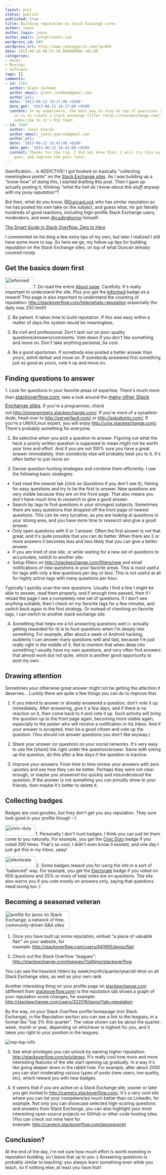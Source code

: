 ```yaml
---
layout: post
status: publish
published: true
title: Building reputation on Stack Exchange sites
author: janos
author_login: janos
author_email: info@titan2x.com
wordpress_id: 889
wordpress_url: http://www.janosgyerik.com/?p=889
date: 2013-06-20 06:57:34.000000000 +02:00
categories:
- Hacks
- Musings
- Software
tags: []
comments:
- id: 3163
  author: Glenn Jackman
  author_email: glenn.jackman@gmail.com
  author_url: ''
  date: '2013-06-22 18:17:00 +0200'
  date_gmt: '2013-06-22 18:17:00 +0200'
  content: In my experience, the best way to stay on top of questions you're interested
    in is to create a stack exchange filter (http://stackexchange.com/filters) and
    subscribe to it's RSS feed.
- id: 3164
  author: Janos Gyerik
  author_email: janos.gyerik@gmail.com
  author_url: ''
  date: '2013-06-22 18:41:00 +0200'
  date_gmt: '2013-06-22 18:41:00 +0200'
  content: Thanks for the tip, I did not know that! I will try this out, see how it
    goes, and improve the post later.
---
```

Gamification... is ADDICTIVE! I got hooked on basically "collecting meaningless points" on the <a href="http://stackexchange.com/sites">Stack Exchange sites</a>. As I was building up a "know-how" of doing this, I started drafting this post. Then I gave up actually posting it, thinking <em>"what the hell do I know about this stuff anyway with my puny reputation"</em>?

But then, what do you know, <a href="http://twitter.com/DuncanLock">@DuncanLock</a> who has similar reputation as me has posted his own take on the subject, and guess what, he got literally hundreds of good reactions, including high-profile Stack Exchange users, moderators, and even <a href="http://twitter.com/codinghorror">@codinghorror</a> himself:

<a href="http://duncanlock.net/blog/2013/06/14/the-smart-guide-to-stack-overflow-zero-to-hero/">The Smart Guide to Stack Overflow: Zero to Hero</a>

I commented on his blog a few extra tips of my own, but later I realized I still have some more to say. So here we go, my follow-up tips for building reputation on the Stack Exchange sites, on top of what Duncan already covered nicely.
<h2>Get the basics down first</h2>
<a href="http://stackoverflow.com/help/badges/2600/informed"><img class="alignright size-full wp-image-1005" alt="informed" src="http://www.janosgyerik.com/wp-content/uploads/2013/06/informed.png" width="92" height="36" /></a>1. Do read the entire <a href="http://stackoverflow.com/about">About page</a>. Carefully. It's really important to understand the site. Plus you get the <a href="http://stackoverflow.com/help/badges/2600/informed">Informed</a> badge as a reward! This page is also important to understand the counting of reputation: <a href="http://stackoverflow.com/help/whats-reputation">http://stackoverflow.com/help/whats-reputation</a> (especially the daily max 200 limit!)

2. Be patient. It takes time to build reputation. If this was easy within a matter of days the system would be meaningless.

3. Be civil and professional. Don't lash out on poor quality questions/answers/comments. Vote down if you don't like something and move on. Don't take anything personal, be cool.

4. Be a good sportsman. If somebody else posted a better answer than yours, admit defeat and move on. If somebody answered first something just as good as yours, vote it up and move on.
<h2>Finding questions to answer</h2>
1. Look for questions in your favorite areas of expertise. There's much more than <a style="line-height: 1.714285714; font-size: 1rem;" href="http://stackoverflow.com/">stackoverflow.com</a>, take a look around the <a style="line-height: 1.714285714; font-size: 1rem;" href="http://stackexchange.com/sites">many other Stack Exchange sites</a>. If you're a programmer, check out <a href="http://programmers.stackexchange.com/">http://programmers.stackexchange.com/</a>. If you're more of a sysadmin dude, head over to <a href="http://serverfault.com/">http://serverfault.com/</a> or <a href="http://askubuntu.com/">http://askubuntu.com/</a>. If you're a UNIX/Linux expert, you will enjoy <a href="http://unix.stackexchange.com/">http://unix.stackexchange.com/</a>. There's probably something for everyone.

2. Be selective when you pick a question to answer. Figuring out what the heck a poorly written question is supposed to mean might not be worth your time and effort. And if you are not 100% sure you have a great answer immediately, then somebody else will probably beat you to it. It's often better to just move on.

3. Devise question hunting strategies and combine them efficiently. I use the following basic strategies:
<ul>
	<li>Fast-read the <em>newest</em> tab (click on <em>Questions</em> if you don't see it), fishing for easy questions and try to be the first to answer. New questions are very visible because they are on the front page. That also means you don't have much time to research to give a good answer.</li>
	<li>Search by tags to find questions in your strongest subjects. Sometimes there are easy questions that dropped off the front page of newest questions. This can be very lucrative, as you are looking at questions in your strong area, and you have more time to research and give a good answer.</li>
	<li>Only open questions with 0 or 1 answer. Often the first answer is not that great, and it's quite possible that you can do better. When there are 2 or more answers it becomes less and less likely that you can give a better answer.</li>
	<li>If you are tired of one site, or while waiting for a new set of questions to accumulate, switch to another site.</li>
	<li>Setup filters on <a href="http://stackexchange.com/filters/new">http://stackexchange.com/filters/new</a> and email notifications of new questions in your favorite areas. This is most useful for tags with only a few questions per day or less. This is not useful at all for highly active tags with many questions per hour.</li>
</ul>
Typically I quickly scan the new questions. Usually I find a few I might be able to answer, read them properly, and if enough time passed, then if I reload the page I see a completely new set of questions. If I don't see anything suitable, then I check on my favorite tags for a few minutes, and switch back again to the first strategy. Or instead of checking on favorite tags, I can switch to another stack exchange site.

4. Something that helps me a lot answering questions well (= actually getting rewarded for it) is to hunt questions when I'm deeply into something. For example, after about a week of Android hacking, suddenly I can answer many questions well and fast, because I'm just really right in the middle of it. Not to mention that when deep into something I usually have my own questions, and very often find answers that almost work but not quite, which is another good opportunity to post my own.
<h2>Drawing attention</h2>
Sometimes your otherwise great answer might not be getting the attention it deserves... Luckily there are quite a few things you can do to improve that.

1. If you intend to answer or already answered a question, don't vote it up immediately. After answering, give it a few days, and if there is no reaction on it, then come back to it and vote it up. Such activity will bring the question up to the front page again, becoming more visible again, especially to the poster who will receive a notification in his Inbox. And if your answer is accepted, then be a good citizen and vote up the question. (You should not answer questions you don't like anyway.)

2. Share your answer (or question) on your social networks. It's very easy to use the [share] link right under the question/answer. Same with voting up the question, do this after a few days if the question is inactive.

3. Improve your answers. From time to time review your answers with zero upvotes and see how they can be better. Perhaps they were not clear enough, or maybe you answered too quickly and misunderstood the question. If the answer is not something you can proudly show to your friends, then maybe it's better to delete it.
<h2>Collecting badges</h2>
Badges are cool goodies, but they don't get you any reputation. They sure look good in your profile though :-)

<a href="http://stackoverflow.com/help/badges/32/civic-duty"><img class="alignright size-full wp-image-1007" alt="civic-duty" src="http://www.janosgyerik.com/wp-content/uploads/2013/06/civic-duty.png" width="98" height="34" /></a>1. Personally I don't hunt badges. I think you can just let them come to you naturally. For example, you get the <a href="http://stackoverflow.com/help/badges/32/civic-duty">Civic Duty</a> badge if you voted 300 times. That's so cool, I didn't even know it existed, and one day I just got this in my Inbox, yeay!

<a href="http://stackoverflow.com/help/badges/155/electorate"><img class="alignright size-full wp-image-1008" alt="electorate" src="http://www.janosgyerik.com/wp-content/uploads/2013/06/electorate.png" width="100" height="34" /></a>2. Some badges reward you for using the site in a sort of "balanced" way. For example, you get the <a href="http://stackoverflow.com/help/badges/155/electorate">Electorate</a> badge if you voted on 600 questions and 25% or more of total votes are on questions. The site also warns you if you vote mostly on answers only, saying that questions need loving too :)
<h2>Becoming a seasoned veteran</h2>
<a href="http://stackexchange.com/users/322516"><img class="alignright" title="profile for janos on Stack Exchange, a network of free, community-driven Q&amp;A sites" alt="profile for janos on Stack Exchange, a network of free, community-driven Q&amp;A sites" src="http://stackexchange.com/users/flair/322516.png" width="208" height="58" /></a>

1. Once you have built up some reputation, embed "a piece of valuable flair" on your website, for example: <a href="http://stackoverflow.com/users/641955/janos/flair">http://stackoverflow.com/users/641955/janos/flair</a>

2. Check out the Stack Overflow "leagues":
<a href="http://stackexchange.com/leagues/1/alltime/stackoverflow">http://stackexchange.com/leagues/1/alltime/stackoverflow</a>

You can see the heaviest hitters by week/month/quarter/year/all-time on all Stack Exchange sites, as well as your own rank.

Another interesting thing on your profile page on <a href="stackexchange.com">stackexchange.com</a> (different from <a href="stackoverflow.com">stackoverflow.com</a>) is the reputation tab shows a graph of your reputation score changes, for example:
<a href="http://stackexchange.com/users/322516/janos?tab=reputation">http://stackexchange.com/users/322516/janos?tab=reputation</a>

By the way, on your Stack Overflow profile homepage (not Stack Exchange), in the Reputation section you can see a link to the leagues, in a format like "top 3% this quarter". The value shown can be about the quarter, week, month or year, depending on whichever is highest for you, and it takes you right to your position in the leagues.

<img class="wp-image-1010 aligncenter" alt="rep-top-info" src="http://www.janosgyerik.com/wp-content/uploads/2013/06/rep-top-info.png" />

3. See what privileges you can unlock by earning higher reputation:
<a href="http://stackoverflow.com/privileges">http://stackoverflow.com/privileges</a>. It's really cool how more and more interesting features of the site start opening up gradually. In a way it's like going deeper down in the rabbit hole. For example, after about 2000 you can start moderating various types of posts (new users, low quality, etc), which reward you with new badges.

4. It seems that if you are active on a Stack Exchange site, sooner or later you get invited to <a href="http://careers.stackoverflow.com/">http://careers.stackoverflow.com/</a>. It's a very cool site where you can list your competencies much better than on LinkedIn, for example. Not only you can showcase selected high-scoring questions and answers from Stack Exchange, you can also highlight your most interesting open-source projects on GitHub or other code hosting sites. (You can check out mine here for example: <a href="http://careers.stackoverflow.com/janosgyerik">http://careers.stackoverflow.com/janosgyerik</a>)
<h2>Conclusion?</h2>
At the end of the day, I'm not sure how much effort is worth investing in reputation building, so I leave that up to you :) Answering questions is probably similar to teaching: you always learn something even while you teach, so if nothing else, at least you have that!
